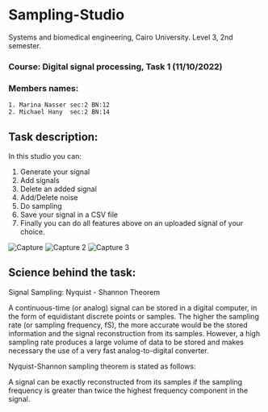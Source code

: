 # Sampling-Studio

Systems and biomedical engineering, Cairo University.
Level 3, 2nd semester.
### Course: Digital signal processing, Task 1 (11/10/2022)

### Members names:
    1. Marina Nasser sec:2 BN:12
    2. Michael Hany  sec:2 BN:14


## Task description:
In this studio you can:
  1. Generate your signal
  2. Add signals  
  3. Delete an added signal 
  4. Add/Delete noise
  5. Do sampling
  6. Save your signal in a CSV file
  7. Finally you can do all features above on an uploaded signal of your choice.
  
![Capture](https://user-images.githubusercontent.com/69060386/199189833-442712aa-3f7d-4544-a308-1f8a1178f9fe.PNG)
![Capture 2](https://user-images.githubusercontent.com/69060386/199189859-a272c5f2-5ef3-47d4-80a1-8c8bc17ee962.PNG)
![Capture 3](https://user-images.githubusercontent.com/69060386/199189873-b4b426ed-0822-4c55-8424-bcd2e242722f.PNG)


## Science behind the task:

Signal Sampling: Nyquist - Shannon Theorem

   A continuous-time (or analog) signal can be stored in a digital computer, in the form of equidistant discrete points or samples. The higher the sampling rate (or sampling frequency, fS), the more accurate would be the stored information and the signal reconstruction from its samples. However, a high sampling rate produces a large volume of data to be stored and makes necessary the use of a very fast analog-to-digital converter.

Nyquist-Shannon sampling theorem is stated as follows:

   A signal can be exactly reconstructed from its samples if the sampling frequency is greater than twice the highest frequency component in the signal.


